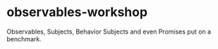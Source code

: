 # observables-workshop
Observables, Subjects, Behavior Subjects and even Promises put on a benchmark.
